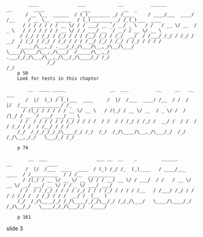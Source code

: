             ____              ___            __          ______          __        ____              ___            __  _
           / __ \__  ______  / (_)________ _/ /____     / ____/___  ____/ /__     / __ \__  ______  / (_)________ _/ /_(_)___  ____
          / / / / / / / __ \/ / / ___/ __ `/ __/ _ \   / /   / __ \/ __  / _ \   / / / / / / / __ \/ / / ___/ __ `/ __/ / __ \/ __ \
         / /_/ / /_/ / /_/ / / / /__/ /_/ / /_/  __/  / /___/ /_/ / /_/ /  __/  / /_/ / /_/ / /_/ / / / /__/ /_/ / /_/ / /_/ / / / /
        /_____/\__,_/ .___/_/_/\___/\__,_/\__/\___/   \____/\____/\__,_/\___/  /_____/\__,_/ .___/_/_/\___/\__,_/\__/_/\____/_/ /_/
                   /_/                                                                    /_/
        p 50
        Look for tests in this chapter

            __  ____ _____                __  ___          __     __   __  ___                __
           /  |/  (_) / (_)___  ____     /  |/  /___  ____/ /__  / /  /  |/  /___ ___________/ /_
          / /|_/ / / / / / __ \/ __ \   / /|_/ / __ \/ __  / _ \/ /  / /|_/ / __ `/ ___/ ___/ __ \
         / /  / / / / / / /_/ / / / /  / /  / / /_/ / /_/ /  __/ /  / /  / / /_/ / /  / /__/ / / /
        /_/  /_/_/_/_/_/\____/_/ /_/  /_/  /_/\____/\__,_/\___/_/  /_/  /_/\__,_/_/   \___/_/ /_/

        p 74

            __  ___                  ___ __  __    _         ______            __             ____
           /  |/  /___  ____  ____  / (_) /_/ /_  (_)____   / ____/___  ____  / /__________  / / /__  __________
          / /|_/ / __ \/ __ \/ __ \/ / / __/ __ \/ / ___/  / /   / __ \/ __ \/ __/ ___/ __ \/ / / _ \/ ___/ ___/
         / /  / / /_/ / / / / /_/ / / / /_/ / / / / /__   / /___/ /_/ / / / / /_/ /  / /_/ / / /  __/ /  (__  )
        /_/  /_/\____/_/ /_/\____/_/_/\__/_/ /_/_/\___/   \____/\____/_/ /_/\__/_/   \____/_/_/\___/_/  /____/

        p 161

















































































slide 3